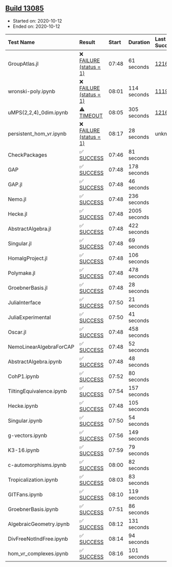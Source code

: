 ## [Build 13085](https://oscarci.mathematik.uni-kl.de/job/oscar/13085/)

* Started on: 2020-10-12
* Ended on: 2020-10-12

| Test Name    | Result | Start | Duration | Last Success | First Failure |
|:-------------|:-------|:------|:---------|:-------------|:--------------|
| GroupAtlas.jl | ❌ [FAILURE (status = 1)](https://oscarci.mathematik.uni-kl.de/job/oscar/13085/artifact/logs/build-13085/GroupAtlas.jl.log) | 07:48 | 61 seconds | [12167](https://oscarci.mathematik.uni-kl.de/job/oscar/12167/) | [12168](https://oscarci.mathematik.uni-kl.de/job/oscar/12168/) |
| wronski-poly.ipynb | ❌ [FAILURE (status = 1)](https://oscarci.mathematik.uni-kl.de/job/oscar/13085/artifact/logs/build-13085/wronski-poly.ipynb.log) | 08:01 | 114 seconds | [11192](https://oscarci.mathematik.uni-kl.de/job/oscar/11192/) | [11193](https://oscarci.mathematik.uni-kl.de/job/oscar/11193/) |
| uMPS(2,2,4)_0dim.ipynb | ⚠ [TIMEOUT](https://oscarci.mathematik.uni-kl.de/job/oscar/13085/artifact/logs/build-13085/uMPS-2-2-4-_0dim.ipynb.log) | 08:05 | 305 seconds | [12167](https://oscarci.mathematik.uni-kl.de/job/oscar/12167/) | [12168](https://oscarci.mathematik.uni-kl.de/job/oscar/12168/) |
| persistent_hom_vr.ipynb | ❌ [FAILURE (status = 1)](https://oscarci.mathematik.uni-kl.de/job/oscar/13085/artifact/logs/build-13085/persistent_hom_vr.ipynb.log) | 08:17 | 28 seconds | unknown | unknown |
| CheckPackages | ✅ [SUCCESS](https://oscarci.mathematik.uni-kl.de/job/oscar/13085/artifact/logs/build-13085/CheckPackages.log) | 07:46 | 81 seconds |  |  |
| GAP | ✅ [SUCCESS](https://oscarci.mathematik.uni-kl.de/job/oscar/13085/artifact/logs/build-13085/GAP.log) | 07:48 | 178 seconds |  |  |
| GAP.jl | ✅ [SUCCESS](https://oscarci.mathematik.uni-kl.de/job/oscar/13085/artifact/logs/build-13085/GAP.jl.log) | 07:48 | 46 seconds |  |  |
| Nemo.jl | ✅ [SUCCESS](https://oscarci.mathematik.uni-kl.de/job/oscar/13085/artifact/logs/build-13085/Nemo.jl.log) | 07:48 | 236 seconds |  |  |
| Hecke.jl | ✅ [SUCCESS](https://oscarci.mathematik.uni-kl.de/job/oscar/13085/artifact/logs/build-13085/Hecke.jl.log) | 07:48 | 2005 seconds |  |  |
| AbstractAlgebra.jl | ✅ [SUCCESS](https://oscarci.mathematik.uni-kl.de/job/oscar/13085/artifact/logs/build-13085/AbstractAlgebra.jl.log) | 07:48 | 422 seconds |  |  |
| Singular.jl | ✅ [SUCCESS](https://oscarci.mathematik.uni-kl.de/job/oscar/13085/artifact/logs/build-13085/Singular.jl.log) | 07:48 | 69 seconds |  |  |
| HomalgProject.jl | ✅ [SUCCESS](https://oscarci.mathematik.uni-kl.de/job/oscar/13085/artifact/logs/build-13085/HomalgProject.jl.log) | 07:48 | 106 seconds |  |  |
| Polymake.jl | ✅ [SUCCESS](https://oscarci.mathematik.uni-kl.de/job/oscar/13085/artifact/logs/build-13085/Polymake.jl.log) | 07:48 | 478 seconds |  |  |
| GroebnerBasis.jl | ✅ [SUCCESS](https://oscarci.mathematik.uni-kl.de/job/oscar/13085/artifact/logs/build-13085/GroebnerBasis.jl.log) | 07:48 | 28 seconds |  |  |
| JuliaInterface | ✅ [SUCCESS](https://oscarci.mathematik.uni-kl.de/job/oscar/13085/artifact/logs/build-13085/JuliaInterface.log) | 07:50 | 21 seconds |  |  |
| JuliaExperimental | ✅ [SUCCESS](https://oscarci.mathematik.uni-kl.de/job/oscar/13085/artifact/logs/build-13085/JuliaExperimental.log) | 07:50 | 41 seconds |  |  |
| Oscar.jl | ✅ [SUCCESS](https://oscarci.mathematik.uni-kl.de/job/oscar/13085/artifact/logs/build-13085/Oscar.jl.log) | 07:48 | 458 seconds |  |  |
| NemoLinearAlgebraForCAP | ✅ [SUCCESS](https://oscarci.mathematik.uni-kl.de/job/oscar/13085/artifact/logs/build-13085/NemoLinearAlgebraForCAP.log) | 07:48 | 52 seconds |  |  |
| AbstractAlgebra.ipynb | ✅ [SUCCESS](https://oscarci.mathematik.uni-kl.de/job/oscar/13085/artifact/logs/build-13085/AbstractAlgebra.ipynb.log) | 07:48 | 48 seconds |  |  |
| CohP1.ipynb | ✅ [SUCCESS](https://oscarci.mathematik.uni-kl.de/job/oscar/13085/artifact/logs/build-13085/CohP1.ipynb.log) | 07:52 | 80 seconds |  |  |
| TiltingEquivalence.ipynb | ✅ [SUCCESS](https://oscarci.mathematik.uni-kl.de/job/oscar/13085/artifact/logs/build-13085/TiltingEquivalence.ipynb.log) | 07:54 | 157 seconds |  |  |
| Hecke.ipynb | ✅ [SUCCESS](https://oscarci.mathematik.uni-kl.de/job/oscar/13085/artifact/logs/build-13085/Hecke.ipynb.log) | 07:48 | 105 seconds |  |  |
| Singular.ipynb | ✅ [SUCCESS](https://oscarci.mathematik.uni-kl.de/job/oscar/13085/artifact/logs/build-13085/Singular.ipynb.log) | 07:50 | 54 seconds |  |  |
| g-vectors.ipynb | ✅ [SUCCESS](https://oscarci.mathematik.uni-kl.de/job/oscar/13085/artifact/logs/build-13085/g-vectors.ipynb.log) | 07:56 | 149 seconds |  |  |
| K3-16.ipynb | ✅ [SUCCESS](https://oscarci.mathematik.uni-kl.de/job/oscar/13085/artifact/logs/build-13085/K3-16.ipynb.log) | 07:59 | 79 seconds |  |  |
| c-automorphisms.ipynb | ✅ [SUCCESS](https://oscarci.mathematik.uni-kl.de/job/oscar/13085/artifact/logs/build-13085/c-automorphisms.ipynb.log) | 08:00 | 82 seconds |  |  |
| Tropicalization.ipynb | ✅ [SUCCESS](https://oscarci.mathematik.uni-kl.de/job/oscar/13085/artifact/logs/build-13085/Tropicalization.ipynb.log) | 08:03 | 83 seconds |  |  |
| GITFans.ipynb | ✅ [SUCCESS](https://oscarci.mathematik.uni-kl.de/job/oscar/13085/artifact/logs/build-13085/GITFans.ipynb.log) | 08:10 | 119 seconds |  |  |
| GroebnerBasis.ipynb | ✅ [SUCCESS](https://oscarci.mathematik.uni-kl.de/job/oscar/13085/artifact/logs/build-13085/GroebnerBasis.ipynb.log) | 07:51 | 86 seconds |  |  |
| AlgebraicGeometry.ipynb | ✅ [SUCCESS](https://oscarci.mathematik.uni-kl.de/job/oscar/13085/artifact/logs/build-13085/AlgebraicGeometry.ipynb.log) | 08:12 | 131 seconds |  |  |
| DivFreeNotIndFree.ipynb | ✅ [SUCCESS](https://oscarci.mathematik.uni-kl.de/job/oscar/13085/artifact/logs/build-13085/DivFreeNotIndFree.ipynb.log) | 08:14 | 94 seconds |  |  |
| hom_vr_complexes.ipynb | ✅ [SUCCESS](https://oscarci.mathematik.uni-kl.de/job/oscar/13085/artifact/logs/build-13085/hom_vr_complexes.ipynb.log) | 08:16 | 101 seconds |  |  |
